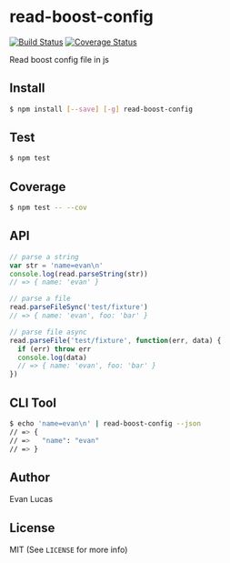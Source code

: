 # read-boost-config

[![Build Status](https://travis-ci.org/evanlucas/read-boost-config.svg)](https://travis-ci.org/evanlucas/read-boost-config)
[![Coverage Status](https://coveralls.io/repos/evanlucas/read-boost-config/badge.svg?branch=master&service=github)](https://coveralls.io/github/evanlucas/read-boost-config?branch=master)

Read boost config file in js

## Install

```bash
$ npm install [--save] [-g] read-boost-config
```

## Test

```bash
$ npm test
```

## Coverage

```bash
$ npm test -- --cov
```

## API

```js
// parse a string
var str = 'name=evan\n'
console.log(read.parseString(str))
// => { name: 'evan' }

// parse a file
read.parseFileSync('test/fixture')
// => { name: 'evan', foo: 'bar' }

// parse file async
read.parseFile('test/fixture', function(err, data) {
  if (err) throw err
  console.log(data)
  // => { name: 'evan', foo: 'bar' }
})
```

## CLI Tool

```bash
$ echo 'name=evan\n' | read-boost-config --json
// => {
// =>   "name": "evan"
// => }
```

## Author

Evan Lucas

## License

MIT (See `LICENSE` for more info)
